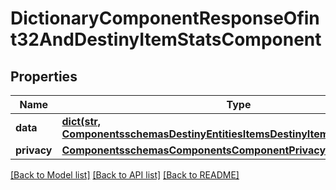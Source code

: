 # DictionaryComponentResponseOfint32AndDestinyItemStatsComponent

## Properties
Name | Type | Description | Notes
------------ | ------------- | ------------- | -------------
**data** | [**dict(str, ComponentsschemasDestinyEntitiesItemsDestinyItemStatsComponent)**](ComponentsschemasDestinyEntitiesItemsDestinyItemStatsComponent.md) |  | [optional] 
**privacy** | [**ComponentsschemasComponentsComponentPrivacySetting**](ComponentsschemasComponentsComponentPrivacySetting.md) |  | [optional] 

[[Back to Model list]](../README.md#documentation-for-models) [[Back to API list]](../README.md#documentation-for-api-endpoints) [[Back to README]](../README.md)


